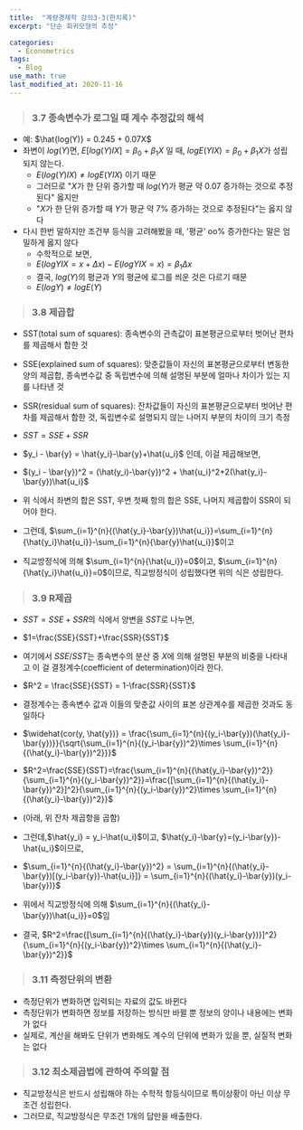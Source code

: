 ```yaml
---
title:  "계량경제학 강의3-3(한치록)"
excerpt: "단순 회귀모형의 추정"

categories:
  - Econometrics
tags:
  - Blog
use_math: true
last_modified_at: 2020-11-16
---
```


> ### 3.7 종속변수가 로그일 때 계수 추정값의 해석

* 예: $\hat{log(Y)} = 0.245 + 0.07X$
* 좌변이 $log(Y)$면, $E[log(Y)IX]=\beta_0 +\beta_1X$ 일 때, $logE(YIX) = \beta_0 + \beta_1X$가 성립되지 않는다.
	* $E(log(Y)IX) \ne logE(YIX)$ 이기 때문
	* 그러므로 "$X$가 한 단위 증가할 때 $log(Y)$가 평균 약 0.07 증가하는 것으로 추정된다" 옳지만
	* "$X$가 한 단위 증가할 때 $Y$가 평균 약 7% 증가하는 것으로 추정된다"는 옳지 않다
* 다시 한번 말하지만 조건부 등식을 고려해봤을 때, '평균' oo% 증가한다는 말은 엄밀하게 옳지 않다
	* 수학적으로 보면,
	* $E(logYIX = x+\Delta x) - E(logYIX=x) = \beta_1\Delta x$
	* 결국, $log(Y)$의 평균과 $Y$의 평균에 로그를 씌운 것은 다르기 때문 
	* $E(logY) \ne logE(Y)$

> ### 3.8  제곱합

* SST(total sum of squares): 종속변수의 관측값이 표본평균으로부터 벗어난 편차를 제곱해서 합한 것
* SSE(explained sum of squares): 맞춘값들이 자신의 표본평균으로부터 변동한 양의 제곱합, 종속변수값 중 독립변수에 의해 설명된 부분에 얼마나 차이가 있는 지를 나타낸 것
* SSR(residual sum of squares): 잔차값들이 자신의 표본평균으로부터 벗어난 편차를 제곱해서 합한 것, 독립변수로 설명되지 않는 나머지 부분의 차이의 크기 측정

* $SST = SSE + SSR$
* $y_i - \bar{y} = \hat{y_i}-\bar{y}+\hat{u_i}$ 인데, 이걸 제곱해보면,
* $(y_i - \bar{y})^2 = (\hat(y_i)-\bar{y})^2 + \hat{u_i}^2+2(\hat{y_i}-\bar{y})\hat{u_i}$
* 위 식에서 좌변의 합은 SST, 우변 첫째 항의 합은 SSE, 나머지 제곱합이 SSR이 되어야 한다.
* 그런데, $\sum_{i=1}^{n}{(\hat{y_i}-\bar{y})\hat{u_i}}=\sum_{i=1}^{n}{\hat{y_i}\hat{u_i}}-\sum_{i=1}^{n}{\bar{y}\hat{u_i}}$이고
* 직교방정식에 의해 $\sum_{i=1}^{n}{\hat{u_i}}=0$이고, $\sum_{i=1}^{n}{\hat{y_i}\hat{u_i}}=0$이므로, 직교방정식이 성립했다면 위의 식은 성립한다.

> ### 3.9 R제곱

* $SST = SSE + SSR$의 식에서 양변을 $SST$로 나누면,
* $1=\frac{SSE}{SST}+\frac{SSR}{SST}$
* 여기에서 $SSE/SST$는 종속변수의 분산 중 $X$에 의해 설명된 부분의 비중을 나타내고 이 걸 결정계수(coefficient of determination)이라 한다.
* $R^2 = \frac{SSE}{SST} = 1-\frac{SSR}{SST}$

* 결정계수는 종속변수 값과 이들의 맞춘값 사이의 표본 상관계수를 제곱한 것과도 동일하다
* $\widehat{cor(y, \hat{y})} = \frac{\sum_{i=1}^{n}{(y_i-\bar{y})(\hat{y_i}-\bar{y})}}{\sqrt{\sum_{i=1}^{n}{(y_i-\bar{y})^2}\times \sum_{i=1}^{n}{(\hat{y_i}-\bar{y})^2}}}$
* $R^2=\frac{SSE}{SST}=\frac{\sum_{i=1}^{n}{(\hat{y_i}-\bar{y})^2}}{\sum_{i=1}^{n}{(y_i-\bar{y})^2}}=\frac{[\sum_{i=1}^{n}{(\hat{y_i}-\bar{y})^2}]^2}{\sum_{i=1}^{n}{(y_i-\bar{y})^2}\times \sum_{i=1}^{n}{(\hat{y_i}-\bar{y})^2}}$
* (아래, 위 잔차 제곱항을 곱함)
* 그런데,$\hat{y_i} = y_i-\hat{u_i}$이고, $\hat{y_i}-\bar{y}=(y_i-\bar{y})-\hat{u_i}$이므로,
* $\sum_{i=1}^{n}{(\hat{y_i}-\bar{y})^2} = \sum_{i=1}^{n}{(\hat{y_i}-\bar{y})[(y_i-\bar{y})-\hat{u_i}]} = \sum_{i=1}^{n}{(\hat{y_i}-\bar{y})(y_i-\bar{y})}$
* 위에서 직교방정식에 의해 $\sum_{i=1}^{n}{(\hat{y_i}-\bar{y})\hat{u_i}}=0$임
* 결국, $R^2=\frac{[\sum_{i=1}^{n}{(\hat{y_i}-\bar{y})(y_i-\bar{y})}]^2}{\sum_{i=1}^{n}{(y_i-\bar{y})^2}\times \sum_{i=1}^{n}{(\hat{y_i}-\bar{y})^2}}$

> ### 3.11 측정단위의 변환

* 측정단위가 변화하면 입력되는 자료의 값도 바뀐다
* 측정단위가 변화하면 정보를 저장하는 방식만 바뀔 뿐 정보의 양이나 내용에는 변화가 없다
* 실제로, 계산을 해봐도 단위가 변화해도 계수의 단위에 변화가 있을 뿐, 실질적 변화는 없다

> ### 3.12 최소제곱법에 관하여 주의할 점

* 직교방정식은 반드시 성립해야 하는 수학적 항등식이므로 특이상황이 아닌 이상 무조건 성립한다.
* 그러므로, 직교방정식은 무조건 1개의 답만을 배출한다.